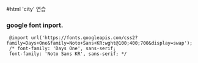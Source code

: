 #html 'city' 연습

### google font inport.
```
 @import url('https://fonts.googleapis.com/css2?family=Days+One&family=Noto+Sans+KR:wght@100;400;700&display=swap');
 /* font-family: 'Days One', sans-serif;
 font-family: 'Noto Sans KR', sans-serif; */
```